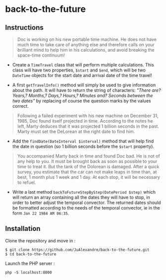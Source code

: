 # back-to-the-future

## Instructions

> Doc is working on his new portable time machine.
He does not have much time to take care of anything else and therefore calls on your brilliant mind to help him in his calculations, and avoid breaking the space-time continuum!

* Create a `TimeTravel` class that will perform multiple calculations.
This class will have two properties, `$start` and `$end`, which will be two `DateTime` objects for the start date and arrival date of the time travel!

* A first `getTravelInfo()` method will simply be used to give information about the path.
It will have to return the string of characters:
*"There are? Years,? Months,? Days,? Hours,? Minutes and? Seconds between the two dates"* by replacing of course the question marks by the values correct.

> Following a failed experiment with his new machine on December 31, 1985, Doc found itself projected in time.
According to the notes he left, Marty deduces that it was projected 1 billion seconds in the past.
Marty must set the DeLorean at the right date to find him.

* Add the `findDate(DateInterval $interval)` method that will help find the date in question (so 1 billion seconds before the `$start` property).

> You accompanied Marty back in time and found Doc bad.
He is not of any help to you.
It must be brought back as soon as possible to your time to treat it.
But the tank of the Dolorean is damaged.
After a quick survey, you estimate that the car can not make leaps in time than, at best, 1 month plus 1 week and 1 day.
At each stop, it will be necessary to refuel.

* Write a last method `backToFutureStepByStep(DatePeriod $step)` which will return an array containing all the dates they will have to stop, in order to better adjust the temporal convector.
The returned dates should be formatted according to the needs of the temporal convector, ie in the form `Jan 22 1984 AM 06:35`.

## Installation

Clone the repository and move in :
```
$ git clone https://github.com/JuAlexandre/back-to-the-future.git
$ cd back-to-the-future
```

Launch the PHP server :
```
php -S localhost:8000
```
